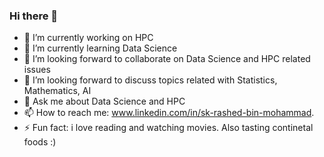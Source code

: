 ### Hi there 👋

<!--
# **rashed2940/rashed2940** is a ✨ _special_ ✨ repository because its `README.md` (this file) appears on your GitHub profile.
- 😄 Pronouns: ..
Here are some ideas to get you started:
-->

- 🔭 I’m currently working on HPC 
- 🌱 I’m currently learning Data Science
- 👯 I’m looking forward to collaborate on Data Science and HPC related issues
- 🤔 I’m looking forward to discuss topics related with Statistics, Mathematics, AI
- 💬 Ask me about Data Science and HPC
- 📫 How to reach me: www.linkedin.com/in/sk-rashed-bin-mohammad.
- ⚡ Fun fact: i love reading and watching movies. Also tasting continetal foods :)
